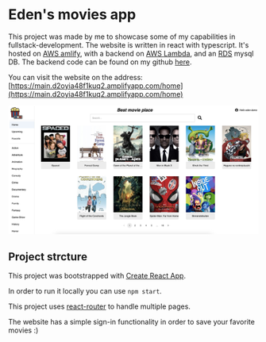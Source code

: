 # Eden's movies app

This project was made by me to showcase some of my capabilities in fullstack-development.
The website is written in react with typescript. It's hosted on [AWS amlify](https://aws.amazon.com/pm/amplify/), with a backend on [AWS Lambda](https://aws.amazon.com/pm/lambda/), and an [RDS](https://aws.amazon.com/pm/rds/) mysql DB.
The backend code can be found on my github [here](https://github.com/edenRorman/nodejs-aws-lambda).

You can visit the website on the address: [https://main.d2oyia48f1kuq2.amplifyapp.com/home](https://main.d2oyia48f1kuq2.amplifyapp.com/home)

![screenshot of the website](./public/website_screenshot_20_4_2024.jpg)

## Project strcture

This project was bootstrapped with [Create React App](https://github.com/facebook/create-react-app).

In order to run it locally you can use `npm start`.

This project uses [react-router](https://reactrouter.com/en/main) to handle multiple pages.

The website has a simple sign-in functionality in order to save your favorite movies :)
